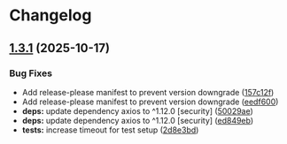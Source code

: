 # Changelog

## [1.3.1](https://github.com/maccuaa/vite-plugin-generate-package-json/compare/v1.3.0...v1.3.1) (2025-10-17)


### Bug Fixes

* Add release-please manifest to prevent version downgrade ([157c12f](https://github.com/maccuaa/vite-plugin-generate-package-json/commit/157c12f76d93e80b3ced34631c0744891d62b8ae))
* Add release-please manifest to prevent version downgrade ([eedf600](https://github.com/maccuaa/vite-plugin-generate-package-json/commit/eedf600beb816377c11e5de572853eafd3b75942))
* **deps:** update dependency axios to ^1.12.0 [security] ([50029ae](https://github.com/maccuaa/vite-plugin-generate-package-json/commit/50029aee227ffc58b968883ed3263b9b5c047b3f))
* **deps:** update dependency axios to ^1.12.0 [security] ([ed849eb](https://github.com/maccuaa/vite-plugin-generate-package-json/commit/ed849ebeb214f4c6660fe74eb990c95c211eb44b))
* **tests:** increase timeout for test setup ([2d8e3bd](https://github.com/maccuaa/vite-plugin-generate-package-json/commit/2d8e3bdcacc1703e38040addd82d7300815df145))
